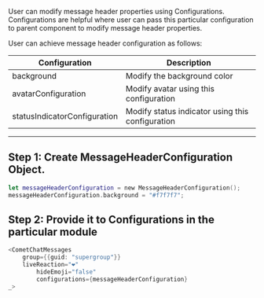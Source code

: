 
User can modify message header properties using Configurations. Configurations are helpful where user can pass this particular configuration to parent component to modify message header properties.

User can achieve message header configuration as follows:


| Configuration | Description | 
| ---- | ---- | 
| background | Modify the background color | 
| avatarConfiguration | Modify avatar  using this configuration | 
| statusIndicatorConfiguration | Modify status indicator  using this configuration | 


---

## Step 1: Create MessageHeaderConfiguration Object.


```swift
let messageHeaderConfiguration = new MessageHeaderConfiguration();
messageHeaderConfiguration.background = "#f7f7f7";
```




## Step 2: Provide it to Configurations in the particular module


```swift
<CometChatMessages 
    group={{guid: "supergroup"}} 
  	liveReaction="❤️" 
		hideEmoji="false"
		configurations={messageHeaderConfiguration}
_>
```




